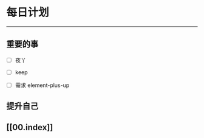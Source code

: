 
# 每日计划
---
## 重要的事

- [ ]    夜丫
- [ ]   keep
- [ ]  需求
	element-plus-up



## 提升自己

  



## [[00.index]]










